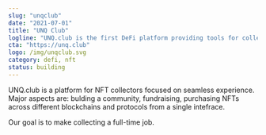 ```yaml
---
slug: "unqclub"
date: "2021-07-01"
title: "UNQ Club"
logline: "UNQ.club is the first DeFi platform providing tools for collectors and investors to power the NFT space. Running cross-chain, powered by Solana."
cta: "https://unq.club"
logo: /img/unqclub.svg
category: defi, nft
status: building
---
```


UNQ.club is a platform for NFT collectors focused on seamless experience. Major aspects are: bulding a community, fundraising, purchasing NFTs across different blockchains and protocols from a single intefrace.

Our goal is to make collecting a full-time job.
